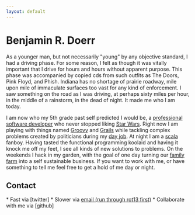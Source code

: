 ```yaml
---
layout: default
---
```

# Benjamin R. Doerr
As a younger man, but not necessarily "young" by any objective standard, I had a driving phase. For some reason, I felt as though it was vitally important that I drive for hours and hours without apparent purpose. This phase was accompanied by copied cds from such outfits as The Doors, Pink Floyd, and Phish. Indiana has no shortage of prairie roadway, mile upon mile of immaculate surfaces too vast for any kind of enforcement. I saw something on the road as I was driving, at perhaps sixty miles per hour, in the middle of a rainstorm, in the dead of night. It made me who I am today.

I am now who my 5th grade past self predicted I would be, a [professional software developer][programmer] who never stopped liking [Star Wars][starwars]. Right now I am playing with things named [Groovy][groovy] and [Grails][grails] while tackling complex problems created by politicians during my [day job][sra]. At night I am a [scala] fanboy. Having tasted the functional programming koolaid and having it knock me off my feet, I see all kinds of new solutions to problems. On the weekends I hack in my garden, with the goal of one day turning our [family farm][farm] into a self sustainable business. If you want to work with me, or have something to tell me feel free to get a hold of me day or night.

<h2 id="contact">Contact</h2>
* Fast via [twitter]
* Slower via <a href="ygb:gvttrevmml@tznvy.pbz" class="contact-full">email (run through rot13 first)</a>
* Collaborate with me via [github]

[twitter]: 		https://twitter.com/bendoerr "My Twitter profile"
[github]: 		https://github.com/bendoerr "My Github profile"
[groovy]:		http://groovy.codehaus.org/ "Dynamic programming on the JVM"
[grails]:		http://http://www.grails.org/ "Crazyass web framework"
[scala]:		http://www.scala-lang.org/ "Mind blowing paradigms"
[farm]: 		http://blog.fairviewfamilyfarm.com/ "Now old blog of our farm"
[programmer]:           http://en.wikipedia.org/wiki/Hacker_(programmer_subculture) "I actually stated 'I want to be a hacker when I grow up.'"
[starwars]:             http://starwars.wikia.com/wiki/Main_Page "Yes, even the new stuff."
[sra]:                  http://www.sra.com/civil-government/ "Legislation and Regulation around GHG's are crazy."